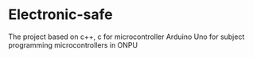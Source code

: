 # Electronic-safe
The project based on c++, c for microcontroller Arduino Uno for subject programming microcontrollers in ONPU
